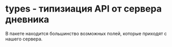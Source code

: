 # types - типизиация API от сервера дневника

В пакете находится большинство возможных полей, которые приходят с нашего сервера.
